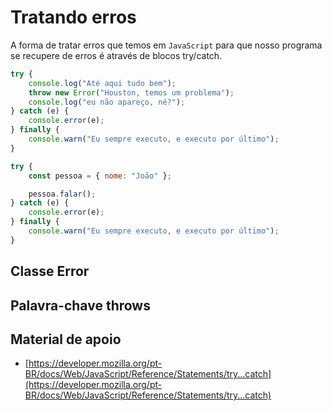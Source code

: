 # Tratando erros

A forma de tratar erros que temos em `JavaScript` para que
nosso programa se recupere de erros é através de blocos try/catch.

```js
try {
    console.log("Até aqui tudo bem");
    throw new Error("Houston, temos um problema");
    console.log("eu não apareço, né?");
} catch (e) {
    console.error(e);
} finally {
    console.warn("Eu sempre executo, e executo por último");
}
```

```js
try {
    const pessoa = { nome: "João" };

    pessoa.falar();
} catch (e) {
    console.error(e);
} finally {
    console.warn("Eu sempre executo, e executo por último");
}
```

## Classe Error

## Palavra-chave throws

## Material de apoio

* [https://developer.mozilla.org/pt-BR/docs/Web/JavaScript/Reference/Statements/try...catch](https://developer.mozilla.org/pt-BR/docs/Web/JavaScript/Reference/Statements/try...catch)
